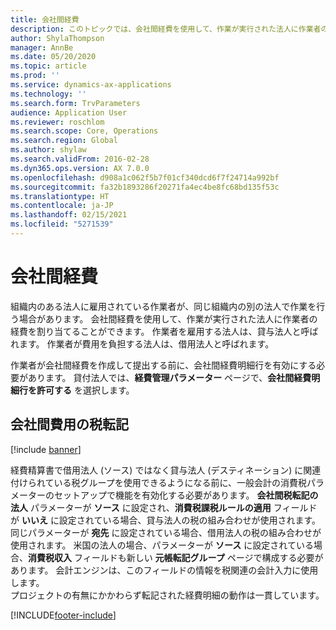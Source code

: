 ```yaml
---
title: 会社間経費
description: このトピックでは、会社間経費を使用して、作業が実行された法人に作業者の経費を割り当てる方法を説明します。
author: ShylaThompson
manager: AnnBe
ms.date: 05/20/2020
ms.topic: article
ms.prod: ''
ms.service: dynamics-ax-applications
ms.technology: ''
ms.search.form: TrvParameters
audience: Application User
ms.reviewer: roschlom
ms.search.scope: Core, Operations
ms.search.region: Global
ms.author: shylaw
ms.search.validFrom: 2016-02-28
ms.dyn365.ops.version: AX 7.0.0
ms.openlocfilehash: d908a1c062f5b7f01cf340dcd6f7f24714a992bf
ms.sourcegitcommit: fa32b1893286f20271fa4ec4be8fc68bd135f53c
ms.translationtype: HT
ms.contentlocale: ja-JP
ms.lasthandoff: 02/15/2021
ms.locfileid: "5271539"
---
```

# <a name="intercompany-expenses"></a>会社間経費

組織内のある法人に雇用されている作業者が、同じ組織内の別の法人で作業を行う場合があります。 会社間経費を使用して、作業が実行された法人に作業者の経費を割り当てることができます。 作業者を雇用する法人は、貸与法人と呼ばれます。 作業者が費用を負担する法人は、借用法人と呼ばれます。 

作業者が会社間経費を作成して提出する前に、会社間経費明細行を有効にする必要があります。 貸付法人では、**経費管理パラメーター** ページで、**会社間経費明細行を許可する** を選択します。 

## <a name="tax-posting-for-intercompany-expenses"></a>会社間費用の税転記

[!include [banner](../includes/banner.md)]

経費精算書で借用法人 (ソース) ではなく貸与法人 (デスティネーション) に関連付けられている税グループを使用できるようになる前に、一般会計の消費税パラメーターのセットアップで機能を有効化する必要があります。 **会社間税転記の法人** パラメーターが **ソース** に設定され、**消費税課税ルールの適用** フィールドが **いいえ** に設定されている場合、貸与法人の税の組み合わせが使用されます。 同じパラメーターが **宛先** に設定されている場合、借用法人の税の組み合わせが使用されます。 米国の法人の場合、パラメーターが **ソース** に設定されている場合、**消費税収入** フィールドも新しい **元帳転記グループ** ページで構成する必要があります。 会計エンジンは、このフィールドの情報を税関連の会計入力に使用します。   
プロジェクトの有無にかかわらず転記された経費明細の動作は一貫しています。  


[!INCLUDE[footer-include](../includes/footer-banner.md)]